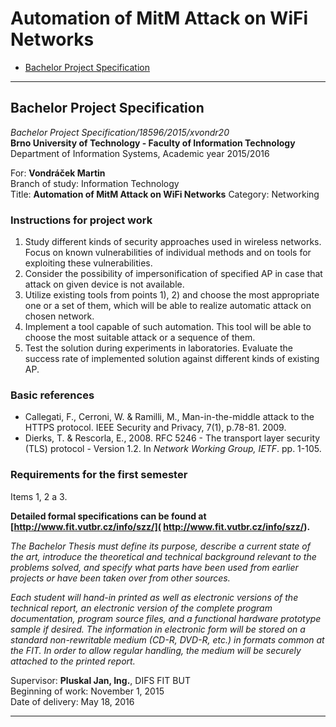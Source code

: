 # Automation of MitM Attack on WiFi Networks
- [Bachelor Project Specification](#bachelor-project-specification)
---


## Bachelor Project Specification
*Bachelor Project Specification/18596/2015/xvondr20*  
**Brno University of Technology - Faculty of Information Technology**  
Department of Information Systems, Academic year 2015/2016

For: **Vondráček Martin**  
Branch of study: Information Technology  
Title: **Automation of MitM Attack on WiFi Networks**
Category: Networking

### Instructions for project work
1. Study different kinds of security approaches used in wireless
   networks. Focus on known vulnerabilities of individual methods and on
   tools for exploiting these vulnerabilities.
2. Consider the possibility of impersonification of specified AP in case
   that attack on given device is not available.
3. Utilize existing tools from points 1), 2) and choose the most
   appropriate one or a set of them, which will be able to realize
   automatic attack on chosen network.
4. Implement a tool capable of such automation. This tool will be able
   to choose the most suitable attack or a sequence of them.
5. Test the solution during experiments in laboratories. Evaluate
   the success rate of implemented solution against different kinds
   of existing AP.

### Basic references
- Callegati, F., Cerroni, W. & Ramilli, M., Man-in-the-middle attack
  to the HTTPS protocol. IEEE Security and Privacy, 7(1), p.78-81. 2009.
- Dierks, T. & Rescorla, E., 2008. RFC 5246 - The transport layer
  security (TLS) protocol - Version 1.2. In *Network Working Group,
  IETF*. pp. 1-105.

### Requirements for the first semester
Items 1, 2 a 3.

**Detailed formal specifications can be found at
[http://www.fit.vutbr.cz/info/szz/](
http://www.fit.vutbr.cz/info/szz/).**

*The Bachelor Thesis must define its purpose, describe a current state
of the art, introduce the theoretical and technical background relevant
to the problems solved, and specify what parts have been used from
earlier projects or have been taken over from other sources.*

*Each student will hand-in printed as well as electronic versions
of the technical report, an electronic version of the complete program
documentation, program source files, and a functional hardware
prototype sample if desired. The information in electronic form will be
stored on a standard non-rewritable medium (CD-R, DVD-R, etc.) in
formats common at the FIT. In order to allow regular handling,
the medium will be securely attached to the printed report.*

Supervisor: **Pluskal Jan, Ing.**, DIFS FIT BUT  
Beginning of work: November 1, 2015  
Date of delivery: May 18, 2016

---

